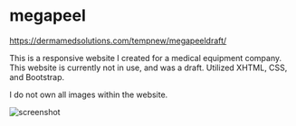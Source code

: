 megapeel
================

https://dermamedsolutions.com/tempnew/megapeeldraft/

This is a responsive website I created for a medical equipment company. This website is currently not in use, and was a draft. Utilized XHTML, CSS, and Bootstrap.

I do not own all images within the website.

![screenshot](http://veganbunny.com/portfolio/images/megapeel/megapeel.png)

